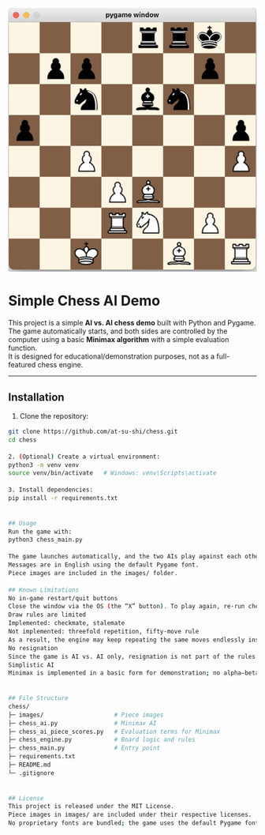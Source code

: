 ![screenshot](images/screenshot.png)

# Simple Chess AI Demo

This project is a simple **AI vs. AI chess demo** built with Python and Pygame.  
The game automatically starts, and both sides are controlled by the computer using a basic **Minimax algorithm** with a simple evaluation function.  
It is designed for educational/demonstration purposes, not as a full-featured chess engine.

---

## Installation

1. Clone the repository:
```bash
git clone https://github.com/at-su-shi/chess.git
cd chess

2. (Optional) Create a virtual environment:
python3 -m venv venv
source venv/bin/activate   # Windows: venv\Scripts\activate

3. Install dependencies:
pip install -r requirements.txt


## Usage
Run the game with:
python3 chess_main.py

The game launches automatically, and the two AIs play against each other.
Messages are in English using the default Pygame font.
Piece images are included in the images/ folder.

## Known Limitations
No in-game restart/quit buttons
Close the window via the OS (the “X” button). To play again, re-run chess_main.py.
Draw rules are limited
Implemented: checkmate, stalemate
Not implemented: threefold repetition, fifty-move rule
As a result, the engine may keep repeating the same moves endlessly instead of declaring a draw.
No resignation
Since the game is AI vs. AI only, resignation is not part of the rules.
Simplistic AI
Minimax is implemented in a basic form for demonstration; no alpha–beta pruning or advanced evaluation.


## File Structure
chess/
├─ images/                    # Piece images
├─ chess_ai.py                # Minimax AI
├─ chess_ai_piece_scores.py   # Evaluation terms for Minimax
├─ chess_engine.py            # Board logic and rules
├─ chess_main.py              # Entry point
├─ requirements.txt
├─ README.md
└─ .gitignore


## License
This project is released under the MIT License.
Piece images in images/ are included under their respective licenses.
No proprietary fonts are bundled; the game uses the default Pygame font.



